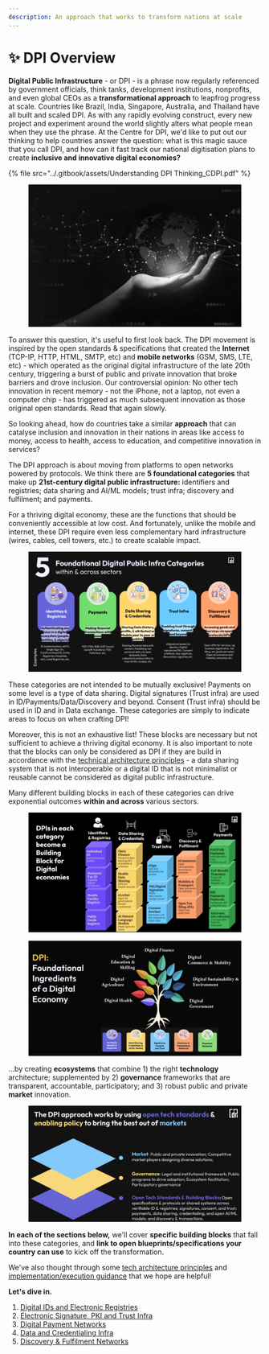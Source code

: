 ```yaml
---
description: An approach that works to transform nations at scale
---
```


# ✨ DPI Overview

**Digital Public Infrastructure** - or DPI - is a phrase now regularly referenced by government officials, think tanks, development institutions, nonprofits, and even global CEOs as a **transformational approach** to leapfrog progress at scale. Countries like Brazil, India, Singapore, Australia, and Thailand have all built and scaled DPI. As with any rapidly evolving construct, every new project and experiment around the world slightly alters what people mean when they use the phrase. At the Centre for DPI, we'd like to put out our thinking to help countries answer the question: what is this magic sauce that you call DPI, and how can it fast track our national digitisation plans to create **inclusive and innovative digital economies?**

{% file src="../.gitbook/assets/Understanding DPI Thinking_CDPI.pdf" %}

<figure><img src="../.gitbook/assets/Screenshot 2023-06-15 at 6.59.46 PM.png" alt="" width="563"><figcaption></figcaption></figure>

To answer this question, it's useful to first look back. The DPI movement is inspired by the open standards & specifications that created the **Internet** (TCP-IP, HTTP, HTML, SMTP, etc) and **mobile networks** (GSM, SMS, LTE, etc) - which operated as the original digital infrastructure of the late 20th century, triggering a burst of public and private innovation that broke barriers and drove inclusion. Our controversial opinion: No other tech innovation in recent memory - not the iPhone, not a laptop, not even a computer chip - has triggered as much subsequent innovation as those original open standards. Read that again slowly.

So looking ahead, how do countries take a similar **approach** that can catalyse inclusion and innovation in their nations in areas like access to money, access to health, access to education, and competitive innovation in services?

The DPI approach is about moving from platforms to open networks powered by protocols. We think there are **5 foundational categories** that make up **21st-century digital public infrastructure:** identifiers and registries; data sharing and AI/ML models; trust infra; discovery and fulfilment; and payments.&#x20;

For a thriving digital economy, these are the functions that should be conveniently accessible at low cost. And fortunately, unlike the mobile and internet, these DPI require even less complementary hard infrastructure (wires, cables, cell towers, etc.) to create scalable impact.

<figure><img src="../.gitbook/assets/New Foundational Digital Public Infra Categories within &#x26; across sectors_Dec 2023.png" alt=""><figcaption></figcaption></figure>

These categories are not intended to be mutually exclusive! Payments on some level is a type of data sharing. Digital signatures (Trust infra) are used in ID/Payments/Data/Discovery and beyond. Consent (Trust infra) should be used in ID and in Data exchange. These categories are simply to indicate areas to focus on when crafting DPI!&#x20;

Moreover, this is not an exhaustive list! These blocks are necessary but not sufficient to achieve a thriving digital economy. It is also important to note that the blocks can only be considered as DPI if they are build in accordance with the [technical architecture principles](dpi-tech-architecture-principles/) - a data sharing system that is not interoperable or a digital ID that is not minimalist or reusable cannot be considered as digital public infrastructure.&#x20;

Many different building blocks in each of these categories can drive exponential outcomes **within and across** various sectors.

<figure><img src="../.gitbook/assets/DPI Thinking Extended- CDPI (Root Deck).jpg" alt=""><figcaption></figcaption></figure>

<figure><img src="../.gitbook/assets/Screenshot 2023-06-23 at 10.37.15 PM.png" alt=""><figcaption></figcaption></figure>

...by creating **ecosystems** that combine 1) the right **technology** architecture; supplemented by 2) **governance** frameworks that are transparent, accountable, participatory; and 3) robust public and private **market** innovation.

<figure><img src="../.gitbook/assets/Screenshot 2023-06-23 at 10.40.27 PM.png" alt=""><figcaption></figcaption></figure>

**In each of the sections below,** we'll cover **specific building blocks** that fall into these categories, and **link to open blueprints/specifications your country can use** to kick off the transformation.

We've also thought through some [tech architecture principles](dpi-tech-architecture-principles/) and [implementation/execution guidance](dpi-implementation-and-execution-guidance.md) that we hope are helpful!

**Let's dive in.**

1. [Digital IDs and Electronic Registries](../dpi/digital-ids-and-electronic-registries/)
2. [Electronic Signature, PKI and Trust Infra](../technical-notes/electronic-signature-pki-and-trust-infra/)
3. [Digital Payment Networks](../dpi/digital-payment-networks/)
4. [Data and Credentialing Infra](../dpi/data-and-credentialing-infra.md)
5. [Discovery & Fulfilment Networks](../technical-notes/discovery-and-fulfillment-networks/)
